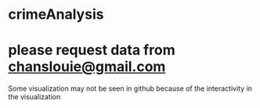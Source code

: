 # crimeAnalysis
# please request data from chanslouie@gmail.com
Some visualization may not be seen in github because of the interactivity in the visualization
